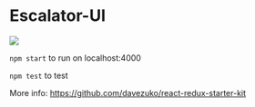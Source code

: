 # Escalator-UI

![](https://media.giphy.com/media/3oriO9RdRgottNhM0o/giphy.gif)

`npm start` to run on localhost:4000

`npm test` to test

More info: https://github.com/davezuko/react-redux-starter-kit
